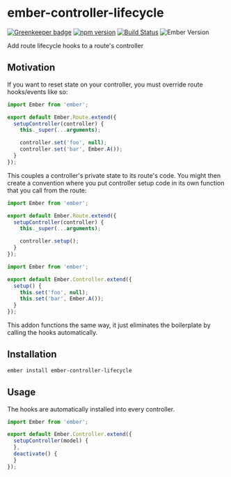 # ember-controller-lifecycle

[![Greenkeeper badge](https://badges.greenkeeper.io/kellyselden/ember-controller-lifecycle.svg)](https://greenkeeper.io/)
[![npm version](https://badge.fury.io/js/ember-controller-lifecycle.svg)](https://badge.fury.io/js/ember-controller-lifecycle)
[![Build Status](https://travis-ci.org/kellyselden/ember-controller-lifecycle.svg?branch=master)](https://travis-ci.org/kellyselden/ember-controller-lifecycle)
![Ember Version](https://embadge.io/v1/badge.svg?start=2.8.0)

Add route lifecycle hooks to a route's controller

## Motivation

If you want to reset state on your controller, you must override route hooks/events like so:

```js
import Ember from 'ember';

export default Ember.Route.extend({
  setupController(controller) {
    this._super(...arguments);

    controller.set('foo', null);
    controller.set('bar', Ember.A());
  }
});
```

This couples a controller's private state to its route's code. You might then create a convention where you put controller setup code in its own function that you call from the route:

```js
import Ember from 'ember';

export default Ember.Route.extend({
  setupController(controller) {
    this._super(...arguments);

    controller.setup();
  }
});
```

```js
import Ember from 'ember';

export default Ember.Controller.extend({
  setup() {
    this.set('foo', null);
    this.set('bar', Ember.A());
  }
});
```

This addon functions the same way, it just eliminates the boilerplate by calling the hooks automatically.

## Installation

```sh
ember install ember-controller-lifecycle
```

## Usage

The hooks are automatically installed into every controller.

```js
import Ember from 'ember';

export default Ember.Controller.extend({
  setupController(model) {
  },
  deactivate() {
  }
});
```
